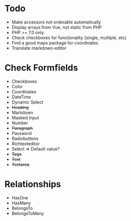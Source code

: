 # Todo

* Make accessors not orderable automatically
* Display arrays from Vue, not static from PHP
* PHP &gt;= 7.0 only
* Check checkboxes for functionality \(single, multiple, etc\)
* Find a good maps package for coordinates
* Translate markdown-editor

# Check Formfields
* Checkboxes
* Color
* Coordinates
* DateTime
* Dynamic Select
* ~~Heading~~
* Markdown
* Masked Input
* Number
* ~~Paragraph~~
* Password
* Radiobuttons
* Richtexteditor
* Select => Default value?
* ~~Tags~~
* ~~Text~~
* ~~Textarea~~

# Relationships
* HasOne
* HasMany
* BelongsTo
* BelongsToMany
